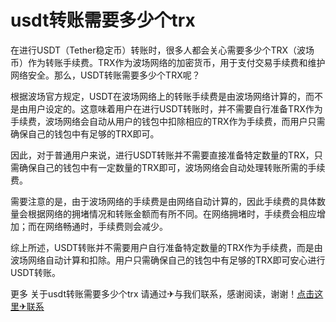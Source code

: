 # usdt转账需要多少个trx

在进行USDT（Tether稳定币）转账时，很多人都会关心需要多少个TRX（波场币）作为转账手续费。TRX作为波场网络的加密货币，用于支付交易手续费和维护网络安全。那么，USDT转账需要多少个TRX呢？

根据波场官方规定，USDT在波场网络上的转账手续费是由波场网络计算的，而不是由用户设定的。这意味着用户在进行USDT转账时，并不需要自行准备TRX作为手续费，波场网络会自动从用户的钱包中扣除相应的TRX作为手续费，而用户只需确保自己的钱包中有足够的TRX即可。

因此，对于普通用户来说，进行USDT转账并不需要直接准备特定数量的TRX，只需确保自己的钱包中有一定数量的TRX即可，波场网络会自动处理转账所需的手续费。

需要注意的是，由于波场网络的手续费是由网络自动计算的，因此手续费的具体数量会根据网络的拥堵情况和转账金额而有所不同。在网络拥堵时，手续费会相应增加；而在网络畅通时，手续费则会减少。

综上所述，USDT转账并不需要用户自行准备特定数量的TRX作为手续费，而是由波场网络自动计算和扣除。用户只需确保自己的钱包中有足够的TRX即可安心进行USDT转账。

更多 关于usdt转账需要多少个trx 请通过✈与我们联系，感谢阅读，谢谢！[点击这里✈联系](https://www.trx.tw)